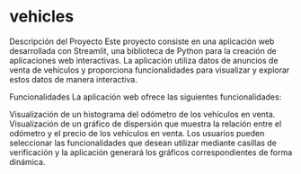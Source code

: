 # vehicles
Descripción del Proyecto
Este proyecto consiste en una aplicación web desarrollada con Streamlit, una biblioteca de Python para la creación de aplicaciones web interactivas. La aplicación utiliza datos de anuncios de venta de vehículos y proporciona funcionalidades para visualizar y explorar estos datos de manera interactiva.

Funcionalidades
La aplicación web ofrece las siguientes funcionalidades:

Visualización de un histograma del odómetro de los vehículos en venta.
Visualización de un gráfico de dispersión que muestra la relación entre el odómetro y el precio de los vehículos en venta.
Los usuarios pueden seleccionar las funcionalidades que desean utilizar mediante casillas de verificación y la aplicación generará los gráficos correspondientes de forma dinámica.